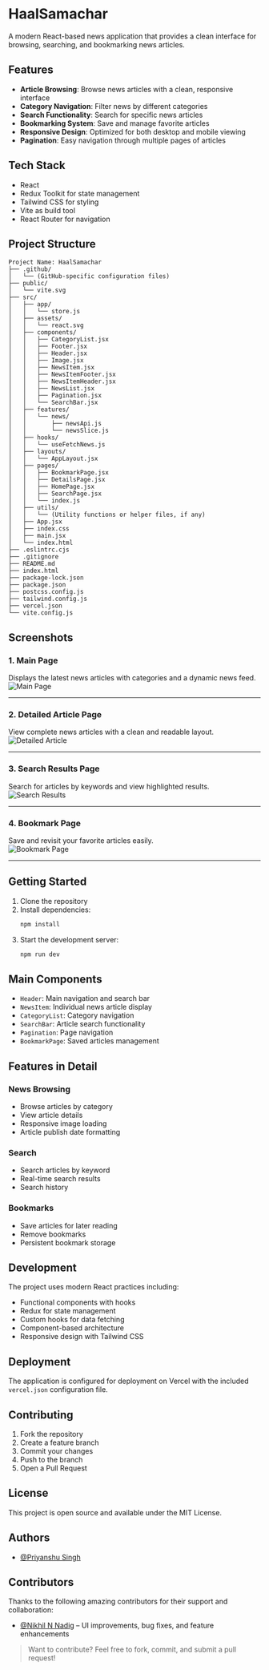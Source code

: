 # HaalSamachar

A modern React-based news application that provides a clean interface for browsing, searching, and bookmarking news articles.

## Features

- **Article Browsing**: Browse news articles with a clean, responsive interface
- **Category Navigation**: Filter news by different categories
- **Search Functionality**: Search for specific news articles
- **Bookmarking System**: Save and manage favorite articles
- **Responsive Design**: Optimized for both desktop and mobile viewing
- **Pagination**: Easy navigation through multiple pages of articles



## Tech Stack

- React
- Redux Toolkit for state management
- Tailwind CSS for styling
- Vite as build tool
- React Router for navigation

## Project Structure

```
Project Name: HaalSamachar
├── .github/
│   └── (GitHub-specific configuration files)
├── public/
│   └── vite.svg
├── src/
│   ├── app/
│   │   └── store.js
│   ├── assets/
│   │   └── react.svg
│   ├── components/
│   │   ├── CategoryList.jsx
│   │   ├── Footer.jsx
│   │   ├── Header.jsx
│   │   ├── Image.jsx
│   │   ├── NewsItem.jsx
│   │   ├── NewsItemFooter.jsx
│   │   ├── NewsItemHeader.jsx
│   │   ├── NewsList.jsx
│   │   ├── Pagination.jsx
│   │   └── SearchBar.jsx
│   ├── features/
│   │   └── news/
│   │       ├── newsApi.js
│   │       └── newsSlice.js
│   ├── hooks/
│   │   └── useFetchNews.js
│   ├── layouts/
│   │   └── AppLayout.jsx
│   ├── pages/
│   │   ├── BookmarkPage.jsx
│   │   ├── DetailsPage.jsx
│   │   ├── HomePage.jsx
│   │   ├── SearchPage.jsx
│   │   └── index.js
│   ├── utils/
│   │   └── (Utility functions or helper files, if any)
│   ├── App.jsx
│   ├── index.css
│   ├── main.jsx
│   └── index.html
├── .eslintrc.cjs
├── .gitignore
├── README.md
├── index.html
├── package-lock.json
├── package.json
├── postcss.config.js
├── tailwind.config.js
├── vercel.json
└── vite.config.js

```

## **Screenshots**

### **1. Main Page**  
Displays the latest news articles with categories and a dynamic news feed.  
![Main Page](https://i.postimg.cc/Qt5GGfrf/Screenshot-2024-12-19-182025.png)



---

### **2. Detailed Article Page**  
View complete news articles with a clean and readable layout.  
![Detailed Article](https://i.postimg.cc/0Q1XmxLC/Screenshot-2024-12-19-182255.png)




---

### **3. Search Results Page**  
Search for articles by keywords and view highlighted results.  
![Search Results](https://i.postimg.cc/gjXwWF2f/Screenshot-2024-12-19-182422.png)
 


---

### **4. Bookmark Page**  
Save and revisit your favorite articles easily.  
![Bookmark Page](https://i.postimg.cc/kX7rzNYy/Screenshot-2024-12-19-182159.png)

 


---

## Getting Started

1. Clone the repository
2. Install dependencies:
   ```bash
   npm install
   ```
3. Start the development server:
   ```bash
   npm run dev
   ```


## Main Components

- `Header`: Main navigation and search bar
- `NewsItem`: Individual news article display
- `CategoryList`: Category navigation
- `SearchBar`: Article search functionality
- `Pagination`: Page navigation
- `BookmarkPage`: Saved articles management

## Features in Detail

### News Browsing
- Browse articles by category
- View article details
- Responsive image loading
- Article publish date formatting

### Search
- Search articles by keyword
- Real-time search results
- Search history

### Bookmarks
- Save articles for later reading
- Remove bookmarks
- Persistent bookmark storage

## Development

The project uses modern React practices including:
- Functional components with hooks
- Redux for state management
- Custom hooks for data fetching
- Component-based architecture
- Responsive design with Tailwind CSS


## Deployment

The application is configured for deployment on Vercel with the included `vercel.json` configuration file.



## Contributing

1. Fork the repository
2. Create a feature branch
3. Commit your changes
4. Push to the branch
5. Open a Pull Request

## License

This project is open source and available under the MIT License.

## Authors

- [@Priyanshu Singh](https://www.github.com/dev-priyanshu15)

## Contributors

Thanks to the following amazing contributors for their support and collaboration:

- [@Nikhil N Nadig](https://github.com/Nikhil-N-Nadig) – UI improvements, bug fixes, and feature enhancements

> Want to contribute? Feel free to fork, commit, and submit a pull request!
